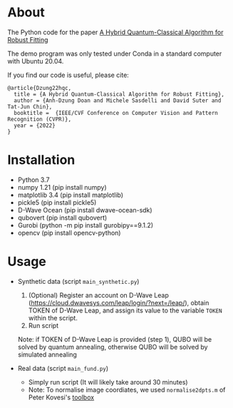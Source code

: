 About
============

The Python code for the paper [A Hybrid Quantum-Classical Algorithm for Robust Fitting](https://arxiv.org/abs/2201.10110)

The demo program was only tested under Conda in a standard computer with Ubuntu 20.04.

If you find our code is useful, please cite:
```
@article{Dzung22hqc,
  title = {A Hybrid Quantum-Classical Algorithm for Robust Fitting},
  author = {Anh-Dzung Doan and Michele Sasdelli and David Suter and Tat-Jun Chin},
  booktitle =  {IEEE/CVF Conference on Computer Vision and Pattern Recognition (CVPR)},
  year = {2022}
}
```

Installation
================

+ Python 3.7 
+ numpy 1.21 (pip install numpy)
+ matplotlib 3.4 (pip install matplotlib)
+ pickle5 (pip install pickle5)
+ D-Wave Ocean (pip install dwave-ocean-sdk)
+ qubovert (pip install qubovert)
+ Gurobi (python -m pip install gurobipy==9.1.2)
+ opencv (pip install opencv-python)

Usage
================

+ Synthetic data (script `main_synthetic.py`)
    1. (Optional) Register an account on D-Wave Leap (https://cloud.dwavesys.com/leap/login/?next=/leap/), obtain TOKEN of D-Wave Leap, and assign its value to the variable `TOKEN` within the script.
    2.  Run script
  
    Note: if TOKEN of D-Wave Leap is provided (step 1), QUBO will be solved by quantum annealing, otherwise QUBO will be solved by simulated annealing

+ Real data (script `main_fund.py`)
    - Simply run script (It will likely take around 30 minutes)
    - Note: To normalise image coordiates, we used `normalise2dpts.m` of Peter Kovesi's [toolbox](https://www.peterkovesi.com/matlabfns/index.html) 
 
